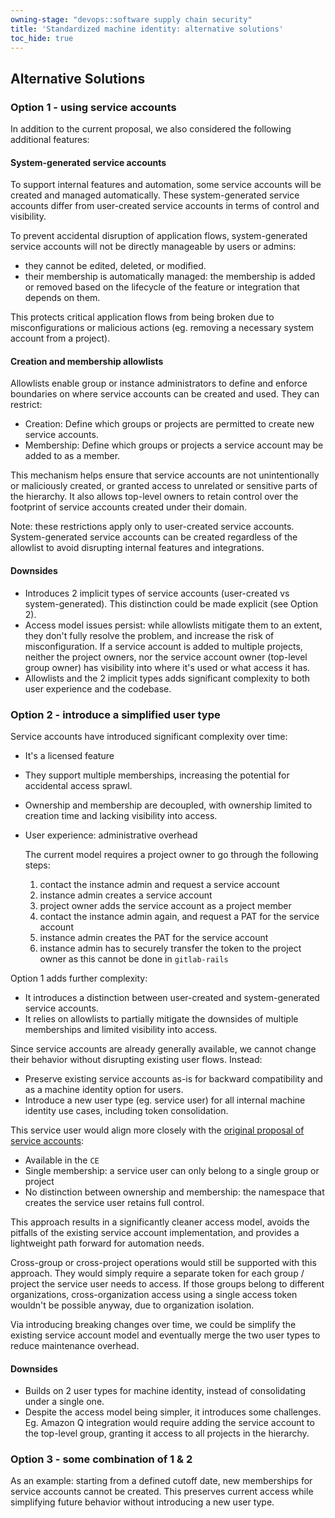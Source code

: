 ```yaml
---
owning-stage: "devops::software supply chain security"
title: 'Standardized machine identity: alternative solutions'
toc_hide: true
---
```


## Alternative Solutions

### Option 1 - using service accounts

In addition to the current proposal, we also considered the following additional
features:

#### System-generated service accounts

To support internal features and automation, some service accounts will be
created and managed automatically.
These system-generated service accounts differ from user-created service
accounts in terms of control and visibility.

To prevent accidental disruption of application flows, system-generated service
accounts will not be directly manageable by users or admins:

- they cannot be edited, deleted, or modified.
- their membership is automatically managed: the membership is added or removed
  based on the lifecycle of the feature or integration that depends on them.

This protects critical application flows from being broken due to
misconfigurations or malicious actions (eg. removing a necessary system account
from a project).

#### Creation and membership allowlists

Allowlists enable group or instance administrators to define and enforce
boundaries on where service accounts can be created and used.
They can restrict:

- Creation: Define which groups or projects are permitted to create new service
  accounts.
- Membership: Define which groups or projects a service account may be added to
  as a member.

This mechanism helps ensure that service accounts are not unintentionally or
maliciously created, or granted access to unrelated or sensitive parts of the
hierarchy.
It also allows top-level owners to retain control over the footprint of service
accounts created under their domain.

Note: these restrictions apply only to user-created service accounts.
System-generated service accounts can be created regardless of the allowlist to
avoid disrupting internal features and integrations.

#### Downsides

- Introduces 2 implicit types of service accounts (user-created vs
  system-generated).
  This distinction could be made explicit (see Option 2).
- Access model issues persist: while allowlists mitigate them to an extent, they
  don't fully resolve the problem, and increase the risk of misconfiguration.
  If a service account is added to multiple projects, neither the project
  owners, nor the service account owner (top-level group owner) has visibility
  into where it's used or what access it has.
- Allowlists and the 2 implicit types adds significant complexity to both user
  experience and the codebase.

### Option 2 - introduce a simplified user type

Service accounts have introduced significant complexity over time:

- It's a licensed feature
- They support multiple memberships, increasing the potential for accidental
  access sprawl.
- Ownership and membership are decoupled, with ownership limited to creation
  time and lacking visibility into access.
- User experience: administrative overhead

  The current model requires a project owner to go through the following steps:
    1. contact the instance admin and request a service account
    2. instance admin creates a service account
    3. project owner adds the service account as a project member
    4. contact the instance admin again, and request a PAT for the service
       account
    5. instance admin creates the PAT for the service account
    6. instance admin has to securely transfer the token to the project owner as
       this cannot be done in `gitlab-rails`

Option 1 adds further complexity:

- It introduces a distinction between user-created and system-generated service
  accounts.
- It relies on allowlists to partially mitigate the downsides of multiple
  memberships and limited visibility into access.

Since service accounts are already generally available, we cannot change their
behavior without disrupting existing user flows.
Instead:

- Preserve existing service accounts as-is for backward compatibility and as a
  machine identity option for users.
- Introduce a new user type (eg. service user) for all internal machine identity
  use cases, including token consolidation.

This service user would align more closely with the
[original proposal of service accounts](https://gitlab.com/gitlab-org/gitlab/-/issues/284393):

- Available in the `CE`
- Single membership: a service user can only belong to a single group or project
- No distinction between ownership and membership: the namespace that creates
  the service user retains full control.

This approach results in a significantly cleaner access model, avoids the
pitfalls of the existing service account implementation, and provides a
lightweight path forward for automation needs.

Cross-group or cross-project operations would still be supported with this
approach.
They would simply require a separate token for each group / project the service
user needs to access.
If those groups belong to different organizations, cross-organization access
using a single access token wouldn't be possible anyway, due to organization
isolation.

Via introducing breaking changes over time, we could be simplify the existing
service account model and eventually merge the two user types to reduce
maintenance overhead.

#### Downsides

- Builds on 2 user types for machine identity, instead of consolidating under a
  single one.
- Despite the access model being simpler, it introduces some challenges.
  Eg. Amazon Q integration would require adding the service account to the
  top-level group, granting it access to all projects in the hierarchy.

### Option 3 - some combination of 1 & 2

As an example: starting from a defined cutoff date, new memberships for service
accounts cannot be created.
This preserves current access while simplifying future behavior without
introducing a new user type.
